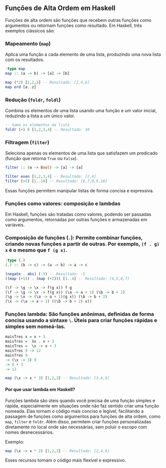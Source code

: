 ## Funções de Alta Ordem em Haskell
Funções de alta ordem são funções que recebem outras funções como argumentos ou retornam funções como resultado. Em Haskell, três exemplos clássicos são:

### Mapeamento (`map`)
Aplica uma função a cada elemento de uma lista, produzindo uma nova lista com os resultados.
```haskell
:type map 
map :: (a -> b) -> [a] -> [b]
```
```haskell
map (*2) [1,2,3] -- Resultado: [2,4,6]
map ord [a..z]
```

### Redução (`foldr`, `foldl`)
Combina os elementos de uma lista usando uma função e um valor inicial, reduzindo a lista a um único valor.
```haskell
-- Soma os elementos da lista
foldr (+) 0 [1,2,3,4] -- Resultado: 10
```

### Filtragem (`filter`)
Seleciona apenas os elementos de uma lista que satisfazem um predicado (função que retorna `True` ou `False`).
```haskell
filter :: (a -> Bool) -> [a] -> [a]
```
```haskell
filter even [1,2,3,4] -- Resultado: [2,4]
filter (>5) [1..10] -- Resultado: [6,7,8,9,10]
```

Essas funções permitem manipular listas de forma concisa e expressiva.

### Funções como valores: composição e lambdas

Em Haskell, funções são tratadas como valores, podendo ser passadas como argumentos, retornadas por outras funções e armazenadas em variáveis.

### **Composição de funções (`.`):** Permite combinar funções, criando novas funções a partir de outras. Por exemplo, `(f . g) x` é o mesmo que `f (g x)`.
```haskell
:type (.)
(.) :: (b -> c) -> (a -> b) -> a -> c
```
```haskell
(negate . abs) (-5) -- Resultado: -5
((map (+1)) . (map (+2))) [1..4] -- Resultado: [4,5,6,7]
```
```haskell
(\f -> \g -> \x -> f(g x)) f g
(\f -> \g -> \x -> f(g x)) (\a -> a + 1) (\b -> b + 2)
(\g -> \x -> (\a -> a + 1)(g x)) (\b -> b + 2)
(\x -> (\a -> a + 1) ((\b -> b + 2) x))
```



### **Funções lambda:** São funções anônimas, definidas de forma concisa usando a sintaxe `\`. Úteis para criar funções rápidas e simples sem nomeá-las.
```haskell
maisTres x = x + 3
maisTres =  λx . x + 3
maisTres =  \x -> x + 3
maisTres 9 -> 12
maisTres 9
-> (\x -> 3) 9
-> 9 + 3
-> 12 
```
```haskell
map (\x -> x * 3) [1,2,3] -- Resultado: [3,6,9]
```

#### Por que usar lambda em Haskell?

Funções lambda são úteis quando você precisa de uma função simples e rápida, especialmente em situações onde não faz sentido criar uma função nomeada. Elas tornam o código mais conciso e legível, facilitando a passagem de funções como argumentos para funções de alta ordem, como `map`, `filter` e `foldr`. Além disso, permitem criar funções personalizadas diretamente no local onde são necessárias, sem poluir o escopo com nomes desnecessários.

Exemplo:
```haskell
map (\x -> x * 2) [1,2,3] -- Resultado: [2,4,6]
```

Esses recursos tornam o código mais flexível e expressivo.